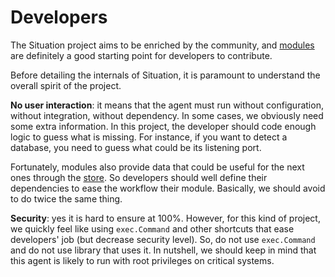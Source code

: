 # Developers

The Situation project aims to be enriched by the community, and [modules](../modules/index.md) are definitely a good starting point for developers to contribute.

Before detailing the internals of Situation, it is paramount to understand the overall spirit of the project.

**No user interaction**: it means that the agent must run without configuration, without integration, without dependency. In some cases, we obviously need some extra information. In this project, the developer should code enough logic to guess what is missing. For instance, if you want to detect a database, you need to guess what could be its listening port.

Fortunately, modules also provide data that could be useful for the next ones through the [store](store.md). So developers should well define their dependencies to ease the workflow their module. Basically, we should avoid to do twice the same thing.

**Security**: yes it is hard to ensure at 100%. However, for this kind of project, we quickly feel like using `exec.Command` and other shortcuts that ease developers' job (but decrease security level). So, do not use `exec.Command` and do not use library that uses it. In nutshell, we should keep in mind that this agent is likely to run with root privileges on critical systems.

